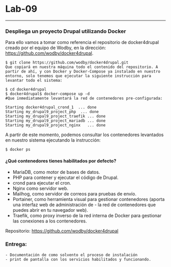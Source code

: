 # Lab-09
---
### Despliega un proyecto Drupal utilizando Docker

Para ello vamos a tomar como referencia el repositorio de docker4drupal creado por el equipo de Wodby, en la dirección: https://github.com/wodby/docker4drupal.

```
$ git clone https://github.com/wodby/docker4drupal.git
Que copiará en nuestra máquina todo el contenido del repositorio. A partir de ahí, y con Docker y Docker-Compose ya instalado en nuestro entorno, solo tenemos que ejecutar la siguiente instrucción para levantar todo el sistema:

```
```
$ cd docker4drupal
$ docker4drupal$ docker-compose up -d
#Que inmediatamente levantará la red de contenedores pre-configurada:

Starting docker4drupal_crond_1  ... done
Starting my_drupal9_project_php  ... done
Starting my_drupal9_project_traefik ... done
Starting my_drupal9_project_mariadb ... done
Starting my_drupal9_project_nginx   ... done

```
A partir de este momento, podemos consultar los contenedores levantados en nuestro sistema ejecutando la instrucción:

`$ docker ps`

#### ¿Qué contenedores tienes habilitados por defecto? 

- MariaDB, como motor de bases de datos.
- PHP para contener y ejecutar el código de Drupal.
- crond para ejecutar el cron.
- Nginx como servidor web.
- Mailhog, como servidor de correos para pruebas de envío.
- Portainer, como herramienta visual para gestionar contenedores (aporta una interfaz web de administración de - la red de contenedores que puedes abrir en tu navegador web).
- Traefik, como proxy inverso de la red interna de Docker para gestionar las conexiones a los contenedores.


Repositorio: https://github.com/wodby/docker4drupal


### Entrega:
    - Documentación de como solvento el proceso de instalación
    - print de pantalla con los servicios habilitados y funcionando.